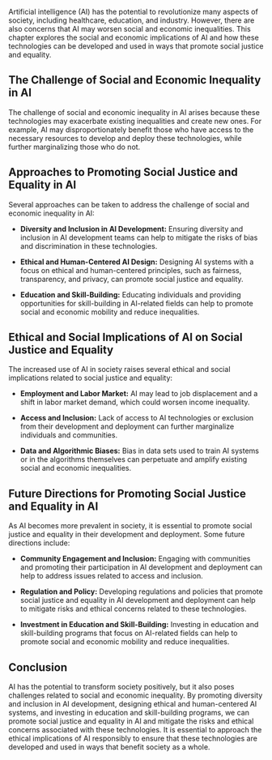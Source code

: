 
Artificial intelligence (AI) has the potential to revolutionize many aspects of society, including healthcare, education, and industry. However, there are also concerns that AI may worsen social and economic inequalities. This chapter explores the social and economic implications of AI and how these technologies can be developed and used in ways that promote social justice and equality.

The Challenge of Social and Economic Inequality in AI
-----------------------------------------------------

The challenge of social and economic inequality in AI arises because these technologies may exacerbate existing inequalities and create new ones. For example, AI may disproportionately benefit those who have access to the necessary resources to develop and deploy these technologies, while further marginalizing those who do not.

Approaches to Promoting Social Justice and Equality in AI
---------------------------------------------------------

Several approaches can be taken to address the challenge of social and economic inequality in AI:

* **Diversity and Inclusion in AI Development:** Ensuring diversity and inclusion in AI development teams can help to mitigate the risks of bias and discrimination in these technologies.

* **Ethical and Human-Centered AI Design:** Designing AI systems with a focus on ethical and human-centered principles, such as fairness, transparency, and privacy, can promote social justice and equality.

* **Education and Skill-Building:** Educating individuals and providing opportunities for skill-building in AI-related fields can help to promote social and economic mobility and reduce inequalities.

Ethical and Social Implications of AI on Social Justice and Equality
--------------------------------------------------------------------

The increased use of AI in society raises several ethical and social implications related to social justice and equality:

* **Employment and Labor Market:** AI may lead to job displacement and a shift in labor market demand, which could worsen income inequality.

* **Access and Inclusion:** Lack of access to AI technologies or exclusion from their development and deployment can further marginalize individuals and communities.

* **Data and Algorithmic Biases:** Bias in data sets used to train AI systems or in the algorithms themselves can perpetuate and amplify existing social and economic inequalities.

Future Directions for Promoting Social Justice and Equality in AI
-----------------------------------------------------------------

As AI becomes more prevalent in society, it is essential to promote social justice and equality in their development and deployment. Some future directions include:

* **Community Engagement and Inclusion:** Engaging with communities and promoting their participation in AI development and deployment can help to address issues related to access and inclusion.

* **Regulation and Policy:** Developing regulations and policies that promote social justice and equality in AI development and deployment can help to mitigate risks and ethical concerns related to these technologies.

* **Investment in Education and Skill-Building:** Investing in education and skill-building programs that focus on AI-related fields can help to promote social and economic mobility and reduce inequalities.

Conclusion
----------

AI has the potential to transform society positively, but it also poses challenges related to social and economic inequality. By promoting diversity and inclusion in AI development, designing ethical and human-centered AI systems, and investing in education and skill-building programs, we can promote social justice and equality in AI and mitigate the risks and ethical concerns associated with these technologies. It is essential to approach the ethical implications of AI responsibly to ensure that these technologies are developed and used in ways that benefit society as a whole.
